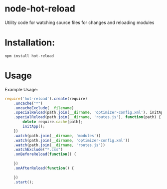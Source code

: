 node-hot-reload
===============

Utility code for watching source files for changes and reloading modules

# Installation:
```
npm install hot-reload
```

# Usage

Example Usage:
```javascript
require('hot-reload').create(require)
    .uncache("*")
    .uncacheExclude(__filename)
    .specialReload(path.join(__dirname, 'optimizer-config.xml'), initApp)
    .specialReload(path.join(__dirname, 'routes.js'), function(path) {
        delete require.cache[path];
        initApp();
    })
    .watch(path.join(__dirname, 'modules'))
    .watch(path.join(__dirname, 'optimizer-config.xml'))
    .watch(path.join(__dirname, 'routes.js'))
    .watchExclude("*.css")
    .onBeforeReload(function() {
        
    })
    .onAfterReload(function() {
        
    })
    .start();
```
